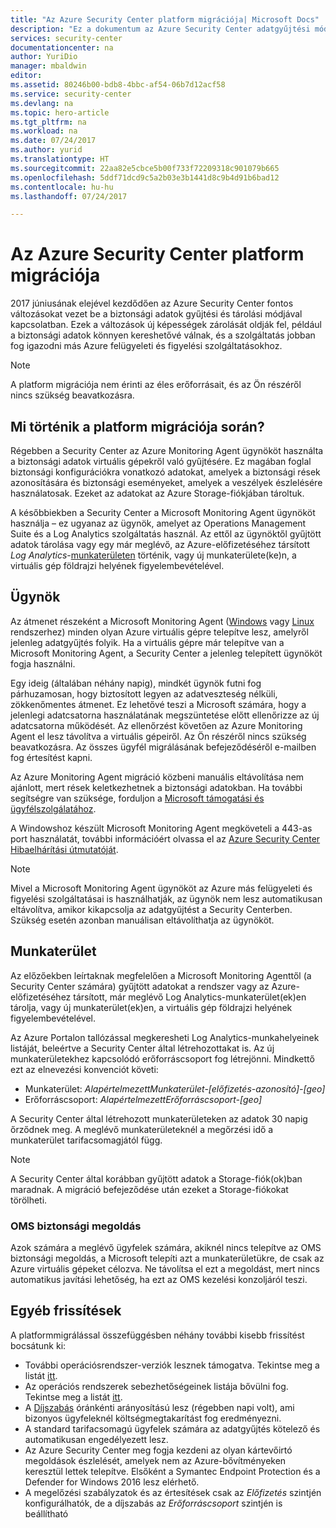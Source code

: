 ```yaml
---
title: "Az Azure Security Center platform migrációja| Microsoft Docs"
description: "Ez a dokumentum az Azure Security Center adatgyűjtési módjának néhány változását ismerteti."
services: security-center
documentationcenter: na
author: YuriDio
manager: mbaldwin
editor: 
ms.assetid: 80246b00-bdb8-4bbc-af54-06b7d12acf58
ms.service: security-center
ms.devlang: na
ms.topic: hero-article
ms.tgt_pltfrm: na
ms.workload: na
ms.date: 07/24/2017
ms.author: yurid
ms.translationtype: HT
ms.sourcegitcommit: 22aa82e5cbce5b00f733f72209318c901079b665
ms.openlocfilehash: 5ddf71dcd9c5a2b03e3b1441d8c9b4d91b6bad12
ms.contentlocale: hu-hu
ms.lasthandoff: 07/24/2017

---
```

# <a name="azure-security-center-platform-migration"></a>Az Azure Security Center platform migrációja

2017 júniusának elejével kezdődően az Azure Security Center fontos változásokat vezet be a biztonsági adatok gyűjtési és tárolási módjával kapcsolatban.  Ezek a változások új képességek zárolását oldják fel, például a biztonsági adatok könnyen kereshetővé válnak, és a szolgáltatás jobban fog igazodni más Azure felügyeleti és figyelési szolgáltatásokhoz.

> [!NOTE]
> A platform migrációja nem érinti az éles erőforrásait, és az Ön részéről nincs szükség beavatkozásra.


## <a name="whats-happening-during-this-platform-migration"></a>Mi történik a platform migrációja során?

Régebben a Security Center az Azure Monitoring Agent ügynököt használta a biztonsági adatok virtuális gépekről való gyűjtésére. Ez magában foglal biztonsági konfigurációkra vonatkozó adatokat, amelyek a biztonsági rések azonosítására és biztonsági eseményeket, amelyek a veszélyek észlelésére használatosak. Ezeket az adatokat az Azure Storage-fiókjában tároltuk.

A későbbiekben a Security Center a Microsoft Monitoring Agent ügynököt használja – ez ugyanaz az ügynök, amelyet az Operations Management Suite és a Log Analytics szolgáltatás használ. Az ettől az ügynöktől gyűjtött adatok tárolása vagy egy már meglévő, az Azure-előfizetéséhez társított *Log Analytics*-[munkaterületen](../log-analytics/log-analytics-manage-access.md) történik, vagy új munkaterülete(ke)n, a virtuális gép földrajzi helyének figyelembevételével.

## <a name="agent"></a>Ügynök

Az átmenet részeként a Microsoft Monitoring Agent ([Windows](../log-analytics/log-analytics-windows-agents.md) vagy [Linux](../log-analytics/log-analytics-linux-agents.md) rendszerhez) minden olyan Azure virtuális gépre telepítve lesz, amelyről jelenleg adatgyűjtés folyik.  Ha a virtuális gépre már telepítve van a Microsoft Monitoring Agent, a Security Center a jelenleg telepített ügynököt fogja használni.

Egy ideig (általában néhány napig), mindkét ügynök futni fog párhuzamosan, hogy biztosított legyen az adatveszteség nélküli, zökkenőmentes átmenet. Ez lehetővé teszi a Microsoft számára, hogy a jelenlegi adatcsatorna használatának megszüntetése előtt ellenőrizze az új adatcsatorna működését. Az ellenőrzést követően az Azure Monitoring Agent el lesz távolítva a virtuális gépeiről. Az Ön részéről nincs szükség beavatkozásra. Az összes ügyfél migrálásának befejeződéséről e-mailben fog értesítést kapni.
 
Az Azure Monitoring Agent migráció közbeni manuális eltávolítása nem ajánlott, mert rések keletkezhetnek a biztonsági adatokban. Ha további segítségre van szüksége, forduljon a [Microsoft támogatási és ügyfélszolgálatához](https://support.microsoft.com/contactus/). 

A Windowshoz készült Microsoft Monitoring Agent megköveteli a 443-as port használatát, további információért olvassa el az [Azure Security Center Hibaelhárítási útmutatóját](security-center-troubleshooting-guide.md).


> [!NOTE] 
> Mivel a Microsoft Monitoring Agent ügynököt az Azure más felügyeleti és figyelési szolgáltatásai is használhatják, az ügynök nem lesz automatikusan eltávolítva, amikor kikapcsolja az adatgyűjtést a Security Centerben. Szükség esetén azonban manuálisan eltávolíthatja az ügynököt.

## <a name="workspace"></a>Munkaterület

Az előzőekben leírtaknak megfelelően a Microsoft Monitoring Agenttől (a Security Center számára) gyűjtött adatokat a rendszer vagy az Azure-előfizetéséhez társított, már meglévő Log Analytics-munkaterület(ek)en tárolja, vagy új munkaterület(ek)en, a virtuális gép földrajzi helyének figyelembevételével.

Az Azure Portalon tallózással megkeresheti Log Analytics-munkahelyeinek listáját, beleértve a Security Center által létrehozottakat is. Az új munkaterületekhez kapcsolódó erőforráscsoport fog létrejönni. Mindkettő ezt az elnevezési konvenciót követi:

- Munkaterület: *AlapértelmezettMunkaterület-[előfizetés-azonosító]-[geo]*
- Erőforráscsoport: *AlapértelmezettErőforráscsoport-[geo]* 
 
A Security Center által létrehozott munkaterületeken az adatok 30 napig őrződnek meg. A meglévő munkaterületeknél a megőrzési idő a munkaterület tarifacsomagjától függ.

> [!NOTE]
> A Security Center által korábban gyűjtött adatok a Storage-fiók(ok)ban maradnak. A migráció befejeződése után ezeket a Storage-fiókokat törölheti.

### <a name="oms-security-solution"></a>OMS biztonsági megoldás 

Azok számára a meglévő ügyfelek számára, akiknél nincs telepítve az OMS biztonsági megoldás, a Microsoft telepíti azt a munkaterületükre, de csak az Azure virtuális gépeket célozva. Ne távolítsa el ezt a megoldást, mert nincs automatikus javítási lehetőség, ha ezt az OMS kezelési konzoljáról teszi.


## <a name="other-updates"></a>Egyéb frissítések

A platformmigrálással összefüggésben néhány további kisebb frissítést bocsátunk ki:

- További operációsrendszer-verziók lesznek támogatva. Tekintse meg a listát [itt](security-center-faq.md#virtual-machines).
- Az operációs rendszerek sebezhetőségeinek listája bővülni fog. Tekintse meg a listát [itt](https://gallery.technet.microsoft.com/Azure-Security-Center-a789e335).
- A [Díjszabás](https://azure.microsoft.com/pricing/details/security-center/) óránkénti arányosítású lesz (régebben napi volt), ami bizonyos ügyfeleknél költségmegtakarítást fog eredményezni.
- A standard tarifacsomagú ügyfelek számára az adatgyűjtés kötelező és automatikusan engedélyezett lesz.
- Az Azure Security Center meg fogja kezdeni az olyan kártevőirtó megoldások észlelését, amelyek nem az Azure-bővítményeken keresztül lettek telepítve. Elsőként a Symantec Endpoint Protection és a Defender for Windows 2016 lesz elérhető.
- A megelőzési szabályzatok és az értesítések csak az *Előfizetés* szintjén konfigurálhatók, de a díjszabás az *Erőforráscsoport* szintjén is beállítható


